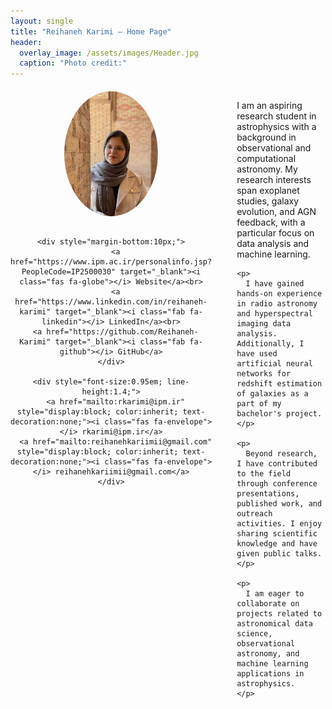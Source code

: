 ```yaml
---
layout: single
title: "Reihaneh Karimi – Home Page"
header:
  overlay_image: /assets/images/Header.jpg
  caption: "Photo credit:"
---
```


<div style="display:flex; gap:40px; align-items:flex-start; margin-top:20px;">
  
  <!-- Left Side: Image and Links -->
  <div style="flex:0 0 200px; text-align:center;">
    <img src="/assets/images/Profile.jpg" alt="Reihaneh Karimi" style="width:150px; border-radius:50%; margin-bottom:15px;">

    <div style="margin-bottom:10px;">
      <a href="https://www.ipm.ac.ir/personalinfo.jsp?PeopleCode=IP2500030" target="_blank"><i class="fas fa-globe"></i> Website</a><br>
      <a href="https://www.linkedin.com/in/reihaneh-karimi" target="_blank"><i class="fab fa-linkedin"></i> LinkedIn</a><br>
      <a href="https://github.com/Reihaneh-Karimi" target="_blank"><i class="fab fa-github"></i> GitHub</a>
    </div>

    <div style="font-size:0.95em; line-height:1.4;">
      <a href="mailto:rkarimi@ipm.ir" style="display:block; color:inherit; text-decoration:none;"><i class="fas fa-envelope"></i> rkarimi@ipm.ir</a>
      <a href="mailto:reihanehkariimii@gmail.com" style="display:block; color:inherit; text-decoration:none;"><i class="fas fa-envelope"></i> reihanehkariimii@gmail.com</a>
    </div>
  </div>

  <!-- Center: About Text -->
  <div style="flex:1; max-width:700px; text-align:left;">
    <p>
      I am an aspiring research student in astrophysics with a background in observational and computational astronomy. My research interests span exoplanet studies, galaxy evolution, and AGN feedback, with a particular focus on data analysis and machine learning.
    </p>

    <p>
      I have gained hands-on experience in radio astronomy and hyperspectral imaging data analysis. Additionally, I have used artificial neural networks for redshift estimation of galaxies as a part of my bachelor's project.
    </p>

    <p>
      Beyond research, I have contributed to the field through conference presentations, published work, and outreach activities. I enjoy sharing scientific knowledge and have given public talks.
    </p>

    <p>
      I am eager to collaborate on projects related to astronomical data science, observational astronomy, and machine learning applications in astrophysics.
    </p>
  </div>

</div>
